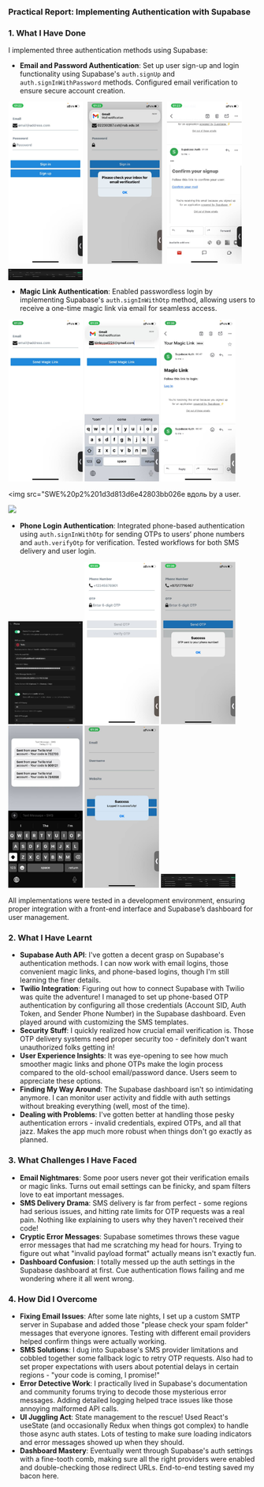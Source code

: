 
### Practical Report: Implementing Authentication with Supabase

### 1. What I Have Done

I implemented three authentication methods using Supabase:

- **Email and Password Authentication**: Set up user sign-up and login functionality using Supabase's `auth.signUp` and `auth.signInWithPassword` methods. Configured email verification to ensure secure account creation.

<div style="display: flex; flex-wrap: wrap; gap: 10px;">
  <img src="SWE%20p2%201d3d813d6e42803bb026e600f08631cf/image.png" width="30%">
  <img src="SWE%20p2%201d3d813d6e42803bb026e600f08631cf/image%201.png" width="30%">
  <img src="SWE%20p2%201d3d813d6e42803bb026e600f08631cf/image%202.png" width="30%">
  <img src="SWE%20p2%201d3d813d6e42803bb026e600f08631cf/image%203.png" width="30%">
</div>

- **Magic Link Authentication**: Enabled passwordless login by implementing Supabase's `auth.signInWithOtp` method, allowing users to receive a one-time magic link via email for seamless access.

<img src="SWE%20p2%201d3d813d6e42803bb026e600f08631cf/image%204.png" width="30%">

<img src="SWE%20p2%201d3d813d6e42803bb026e600f08631cf/image%205.png" width="30%">

<img src="SWE%20p2%201d3d813d6e42803bb026e600f08631cf/image%206.png" width="30%">

<img src="SWE%20p2%201d3d813d6e42803bb026e вдоль by a user.

<img src="SWE%20p2%201d3d813d6e42803bb026e600f08631cf/image%207.png" width="30%">

- **Phone Login Authentication**: Integrated phone-based authentication using `auth.signInWithOtp` for sending OTPs to users’ phone numbers and `auth.verifyOtp` for verification. Tested workflows for both SMS delivery and user login.

<img src="SWE%20p2%201d3d813d6e42803bb026e600f08631cf/image%208.png" width="30%">

<img src="SWE%20p2%201d3d813d6e42803bb026e600f08631cf/image%209.png" width="30%">

<img src="SWE%20p2%201d3d813d6e42803bb026e600f08631cf/image%2010.png" width="30%">

<img src="SWE%20p2%201d3d813d6e42803bb026e600f08631cf/image%2011.png" width="30%">

<img src="SWE%20p2%201d3d813d6e42803bb026e600f08631cf/image%2012.png" width="30%">

<img src="SWE%20p2%201d3d813d6e42803bb026e600f08631cf/image%2013.png" width="30%">

All implementations were tested in a development environment, ensuring proper integration with a front-end interface and Supabase’s dashboard for user management.

### 2. What I Have Learnt

- **Supabase Auth API**: I've gotten a decent grasp on Supabase's authentication methods. I can now work with email logins, those convenient magic links, and phone-based logins, though I'm still learning the finer details.
- **Twilio Integration**: Figuring out how to connect Supabase with Twilio was quite the adventure! I managed to set up phone-based OTP authentication by configuring all those credentials (Account SID, Auth Token, and Sender Phone Number) in the Supabase dashboard. Even played around with customizing the SMS templates.
- **Security Stuff**: I quickly realized how crucial email verification is. Those OTP delivery systems need proper security too - definitely don't want unauthorized folks getting in!
- **User Experience Insights**: It was eye-opening to see how much smoother magic links and phone OTPs make the login process compared to the old-school email/password dance. Users seem to appreciate these options.
- **Finding My Way Around**: The Supabase dashboard isn't so intimidating anymore. I can monitor user activity and fiddle with auth settings without breaking everything (well, most of the time).
- **Dealing with Problems**: I've gotten better at handling those pesky authentication errors - invalid credentials, expired OTPs, and all that jazz. Makes the app much more robust when things don't go exactly as planned.

### 3. What Challenges I Have Faced

- **Email Nightmares**: Some poor users never got their verification emails or magic links. Turns out email settings can be finicky, and spam filters love to eat important messages.
- **SMS Delivery Drama**: SMS delivery is far from perfect - some regions had serious issues, and hitting rate limits for OTP requests was a real pain. Nothing like explaining to users why they haven't received their code!
- **Cryptic Error Messages**: Supabase sometimes throws these vague error messages that had me scratching my head for hours. Trying to figure out what "invalid payload format" actually means isn't exactly fun.
- **Dashboard Confusion**: I totally messed up the auth settings in the Supabase dashboard at first. Cue authentication flows failing and me wondering where it all went wrong.

### 4. How Did I Overcome

- **Fixing Email Issues**: After some late nights, I set up a custom SMTP server in Supabase and added those "please check your spam folder" messages that everyone ignores. Testing with different email providers helped confirm things were actually working.
- **SMS Solutions**: I dug into Supabase's SMS provider limitations and cobbled together some fallback logic to retry OTP requests. Also had to set proper expectations with users about potential delays in certain regions - "your code is coming, I promise!"
- **Error Detective Work**: I practically lived in Supabase's documentation and community forums trying to decode those mysterious error messages. Adding detailed logging helped trace issues like those annoying malformed API calls.
- **UI Juggling Act**: State management to the rescue! Used React's useState (and occasionally Redux when things got complex) to handle those async auth states. Lots of testing to make sure loading indicators and error messages showed up when they should.
- **Dashboard Mastery**: Eventually went through Supabase's auth settings with a fine-tooth comb, making sure all the right providers were enabled and double-checking those redirect URLs. End-to-end testing saved my bacon here.
